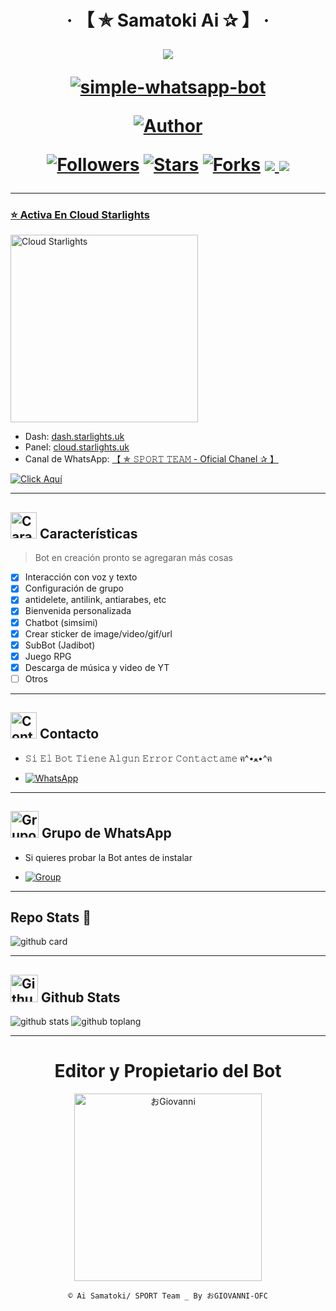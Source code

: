 <h1 align="center">‧ 【 ✯ Samatoki Ai ✰ 】 ‧
</p>
<p>
        <img src= "https://i.ibb.co/YbF4wNP/file.jpg">
    </p>
    <p align="center">
        <a href="#"><img title="simple-whatsapp-bot" src="https://img.shields.io/badge/-SIMPLE--WHATSAPP--BOT-green?colorA=%23ff0000&colorB=%23017e40&style=for-the-badge"></a>
    </p>
    <p>
        <a href="https://github.com/Giovanni-OFC"><img title="Author"    src="https://img.shields.io/badge/Author-Giovanni-OFC-purple.svg?style=for-the-badge&logo=github"></a>
    </p>
    <p>
        <a href="https://github.com/Giovanni-OFC"><img title="Followers" src="https://img.shields.io/github/followers/Giovanni-OFC?color=blue&style=flat-square"></a>
        <a href="https://github.com/StarlightsTeam/Samatoki-Ai/stargazers/"><img title="Stars" src="https://img.shields.io/github/stars/Giovanni-OFC/Samatoki-Ai?color=red&style=flat-square"></a>
        <a href="https://github.com/Giovanni-OFC/Samatoki-Ai/network/members"><img title="Forks" src="http://img.shields.io/github/forks/Giovanni-OFC/Samatoki-Ai?color=red&style=flat-square"></a>
        <a href="#"><img src="https://img.shields.io/badge/MANTENIMIENTO-SI-blue.svg"</a>
        <img src="https://img.shields.io/github/repo-size/Giovanni-OFC/Samatoki-Ai" /> <br>
   </p>
   <p>
</h1>

---------

### ⭐ Activa En Cloud Starlights

<a href="https://dash.starlights.uk"><img src="https://i.ibb.co/37T9Nnk/file.jpg" width="300" height="300" alt="Cloud Starlights"/></a>

- Dash: [dash.starlights.uk](https://dash.starlights.uk)
- Panel: [cloud.starlights.uk](https://cloud.starlights.uk/)
- Canal de WhatsApp: [【 ✯ 𝚂𝙿𝙾𝚁𝚃 𝚃𝙴𝙰𝙼 - Oficial Chanel ✰ 】](https://whatsapp.com/channel/0029VaolYwVHgZWWifsZCJ45 )

[![Click Aquí](https://img.shields.io/badge/Soporte-25D366?style=for-the-badge&logo=whatsapp&logoColor=white)](https://wa.me/51902855352)

---------

## <img src="https://i.pinimg.com/originals/73/69/6e/73696e022df7cd5cb3d999c6875361dd.gif" alt="Características" width="42" height="42"> Características

> Bot en creación pronto se agregaran más cosas 

- [x] Interacción con voz y texto
- [x] Configuración de grupo
- [x] antidelete, antilink, antiarabes, etc
- [x] Bienvenida personalizada
- [x] Chatbot (simsimi)
- [x] Crear sticker de image/video/gif/url
- [x] SubBot (Jadibot)
- [x] Juego RPG
- [x] Descarga de música y video de YT
- [ ] Otros

---------

## <img src="https://i.pinimg.com/originals/19/80/6e/19806e91932e6054965fc83b85241270.gif" alt="Contacto" width="42" height="42"> Contacto

- 𝚂𝚒 𝙴𝚕 𝙱𝚘𝚝 𝚃𝚒𝚎𝚗𝚎 𝙰𝚕𝚐𝚞𝚗 𝙴𝚛𝚛𝚘𝚛 𝙲𝚘𝚗𝚝𝚊𝚌𝚝𝚊𝚖𝚎 ฅ^•ﻌ•^ฅ

* <a href="https://wa.me/
          51902855352"><img alt="WhatsApp" src="https://img.shields.io/badge/WhatsApp-25D366?style=for-the-badge&logo=whatsapp&logoColor=white"/></a>

---------

## <img src="https://static.wikia.nocookie.net/nyancat/images/d/d3/Nyan-cat.gif/revision/latest/scale-to-width-down/400?cb=20131231222500&path-prefix=es" alt="Grupo" width="45" height="43"> Grupo de WhatsApp


- Si quieres probar la Bot antes de instalar

* <a href="https://chat.whatsapp.com/IozDcUnkCoVDBQBDNYF6GB"><img alt="Group" src="https://img.shields.io/badge/Group-25D366?style=for-the-badge&logo=whatsapp&logoColor=white"/></a>

---------

## Repo Stats 🔭

![github card](https://github-readme-stats.vercel.app/api/pin/?username=𝚂𝙿𝙾𝚁𝚃𝚃𝙴𝙰𝙼&repo=Samatoki-Ai&theme=chartreuse-dark)

---------

## <img src="https://raw.githubusercontent.com/vilcajoal/vilcajoal/master/assets/octocat-anime.gif" alt="Github" width="44" height="44"> Github Stats

![github stats](https://github-readme-stats.vercel.app/api?username=Samatoki-Ai&show_icons=true&theme=chartreuse-dark)
![github toplang](https://github-readme-stats.vercel.app/api/top-langs/?username=Samatoki-Ai&layout=compact&theme=chartreuse-dark)

---------
<div align="center">
  <h1 align="center">Editor y Propietario del Bot</h1>

<a href="https://github.com/Giovanni-OFC"><img src="https://github.com/Giovanni-OFC.png" width="300" height="300" alt="おGiovanni"/></a>

`© Ai Samatoki/ SPORT Team _ By おGIOVANNI-OFC`
